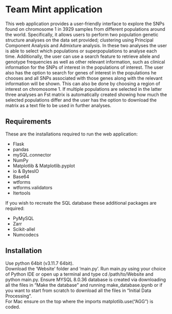# Team Mint application 
This web application provides a user-friendly interface to explore the SNPs found on chromosome 1 in 3929 samples from different populations around the world. Specifically, it allows users to perform two population genetic structure analyses on the data set provided; clustering using Principal Component Analysis and Admixture analysis. In these two analyses the user is able to select which populations or superpopulations to analyse each time. Additionally, the user can use a search feature to retrieve allele and genotype frequencies as well as other relevant information, such as clinical information for the SNPs of interest in the populations of interest. The user also has the option to search for genes of interest in the populations he chooses and all SNPs associated with those genes along with the relevant information will be shown. This can also be done by choosing a region of interest on chromosome 1. If multiple populations are selected in the latter three analyses an Fst matrix is automatically created showing how much the selected populations differ and the user has the option to download the matrix as a text file to be used in further analyses. 
## Requirements
These are the installations required to run the web application:
- Flask
- pandas
- mySQL.connector
- NumPy
- Matplotlib & Matplotlib.pyplot
- io & BytesIO
- Base64
- wtforms
- wtforms.validators
- Itertools
<!-- end of the list -->
If you wish to recreate the SQL database these additional packages are required:
- PyMySQL
- Zarr
- Scikit-allel
- Numcodecs
<!-- end of the list -->
## Installation
Use python 64bit (v3.11.7 64bit).<br> 
Download the ‘Website’ folder and ‘main.py’. Run main.py using your choice of Python IDE or open up a terminal and type cd /path/to/Website and python main.py. Ensure MYSQL 8.0.36 database is created via downloading all the files in “Make the database” and running make_database.ipynb or if you want to start from scratch to download all the files in “Initial Data Processing”. <br> 
For Mac ensure on the top where the imports matplotlib.use(“AGG”) is coded.
